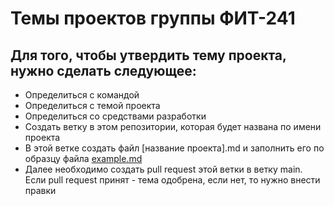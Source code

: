# Темы проектов группы ФИТ-241
## Для того, чтобы утвердить тему проекта, нужно сделать следующее:
- Определиться с командой
- Определиться с темой проекта
- Определиться со средствами разработки
- Создать ветку в этом репозитории, которая будет названа по имени проекта
- В этой ветке создать файл [название проекта].md и заполнить его по образцу файла [example.md](./example.md)
- Далее необходимо создать pull request этой ветки в ветку main. Если pull request принят - тема одобрена, если нет, то нужно внести правки
